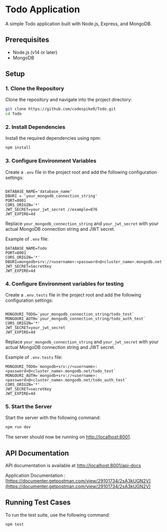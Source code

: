# Todo Application

A simple Todo application built with Node.js, Express, and MongoDB.

## Prerequisites

- Node.js (v14 or later)
- MongoDB

## Setup

### 1. Clone the Repository

Clone the repository and navigate into the project directory:

```bash
git clone https://github.com/codespike9/Todo.git
cd Todo
```

### 2. Install Dependencies

Install the required dependencies using npm:

```bash
npm install
```

### 3. Configure Environment Variables

Create a `.env` file in the project root and add the following configuration settings:

```

DATABASE_NAME='database_name'
DBURI = 'your_mongodb_connection_string'
PORT=8001
CORS_ORIGIN='*'
JWT_SECRET=your_jwt_secret //example=876
JWT_EXPIRE=4d
```

Replace `your_mongodb_connection_string` and `your_jwt_secret` with your actual MongoDB connection string and JWT secret.

Example of `.env` file:

```
DATABASE_NAME=Todo
PORT=8001
CORS_ORIGIN='*'
DBURI=mongodb+srv://<username>:<password>@<cluster_name>.mongodb.net
JWT_SECRET=SecretKey
JWT_EXPIRE=4d
```

### 4. Configure Environment variables for testing

Create a `.env.tests` file in the project root and add the following configuration settings:

```

MONGOURI_TODO=`your_mongodb_connection_string/todo_test`
MONGOURI_AUTH=`your_mongodb_connection_string/todo_auth_test`
CORS_ORIGIN='*'
JWT_SECRET=your_jwt_secret
JWT_EXPIRE=4d
```

Replace `your_mongodb_connection_string` and `your_jwt_secret` with your actual MongoDB connection string and JWT secret.

Example of `.env.tests` file:

```
MONGOURI_TODO=`mongodb+srv://<username>:<password>@<cluster_name>.mongodb.net/todo_test`
MONGOURI_AUTH=`mongodb+srv://<username>:<password>@<cluster_name>.mongodb.net/todo_auth_test`
CORS_ORIGIN='*'
JWT_SECRET=secretKey
JWT_EXPIRE=4d
```


### 5. Start the Server

Start the server with the following command:

```bash
npm run dev
```
The server should now be running on [http://localhost:8001](http://localhost:8001).

## API Documentation

API documentation is available at [http://localhost:8001/api-docs](http://localhost:8001/api-docs)

Application Documentation : [https://documenter.getpostman.com/view/29101734/2sA3kUGN2V](https://documenter.getpostman.com/view/29101734/2sA3kUGN2V)

## Running Test Cases

To run the test suite, use the following command:

```bash
npm test
```